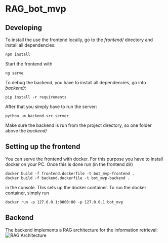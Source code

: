 # RAG_bot_mvp   

## Developing
To install the use the frontend locally,  go to the *frontend/* directory and install all dependencies:
```
npm install
```
Start the frontend with
```
ng serve
```
To debug the backend, you have to install all dependencies, go into *backend/*:
```
pip install -r requirements
```
After that you simply have to run the server:
```
python -m backend.src.server
```
Make sure the backend is run from the project directory, so one folder above the *backend/*

## Setting up the frontend
You can serve the frontend with docker.
For this purpose you have to install docker on your PC. Once this is done run (in the frontend dir)
```
docker build -f frontend.dockerfile -t bot_mvp-frontend .
docker build -f backend.dockerfile -t bot_mvp-backend .
```
in the console. This sets up the docker container.
To run the docker container, simply run 
```
docker run -p 127.0.0.1:8000:80 -p 127.0.0.1:bot_mvp
```


## Backend

The backend implements a RAG architecture for the information retrieval:
![RAG Architecture](https://huggingface.co/datasets/huggingface/cookbook-images/resolve/main/RAG_workflow.png)